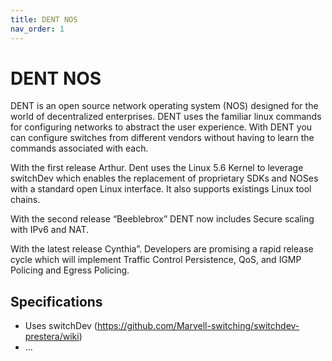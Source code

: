 ```yaml
---
title: DENT NOS
nav_order: 1
---
```


# DENT NOS
DENT is an open source network operating system (NOS)
designed for the world of decentralized enterprises. DENT uses
the familiar linux commands for configuring networks to abstract
the user experience. With DENT you can configure switches from 
different vendors without having to learn the commands associated with each.


With the first release Arthur. Dent uses the  Linux 5.6
Kernel to  leverage switchDev which enables the
replacement of proprietary SDKs and NOSes with a
standard open Linux interface. It also supports
existings Linux tool chains.

With the second release “Beeblebrox” DENT now includes
Secure scaling with IPv6 and NAT.

With the latest release Cynthia”. Developers are
promising a rapid release cycle which will implement
Traffic Control Persistence, QoS, and IGMP Policing
and Egress Policing.


## Specifications

* Uses switchDev (https://github.com/Marvell-switching/switchdev-prestera/wiki)
* ...